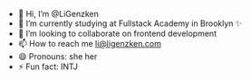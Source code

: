 - 👋 Hi, I’m @LiGenzken
- 🌱 I’m currently studying at Fullstack Academy in Brooklyn ✨
- 💞️ I’m looking to collaborate on frontend development
- 📫 How to reach me li@ligenzken.com
- 😄 Pronouns: she her
- ⚡ Fun fact: INTJ

<!---
LiGenzken/LiGenzken is a ✨ special ✨ repository because its `README.md` (this file) appears on your GitHub profile.
You can click the Preview link to take a look at your changes.
--->
